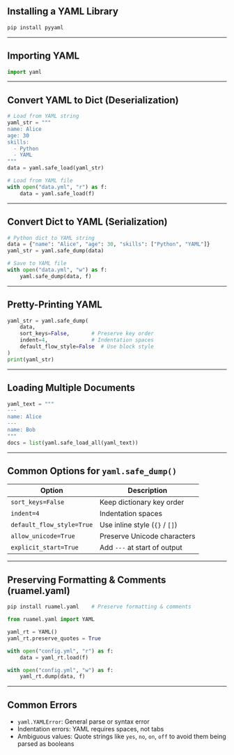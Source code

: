 ## Installing a YAML Library

```bash
pip install pyyaml
```

---

## Importing YAML

```python
import yaml
```

---

## Convert YAML to Dict (Deserialization)

```python
# Load from YAML string
yaml_str = """
name: Alice
age: 30
skills:
  - Python
  - YAML
"""
data = yaml.safe_load(yaml_str)
```

```python
# Load from YAML file
with open("data.yml", "r") as f:
    data = yaml.safe_load(f)
```

---

## Convert Dict to YAML (Serialization)

```python
# Python dict to YAML string
data = {"name": "Alice", "age": 30, "skills": ["Python", "YAML"]}
yaml_str = yaml.safe_dump(data)
```

```python
# Save to YAML file
with open("data.yml", "w") as f:
    yaml.safe_dump(data, f)
```

---

## Pretty-Printing YAML

```python
yaml_str = yaml.safe_dump(
    data,
    sort_keys=False,       # Preserve key order
    indent=4,              # Indentation spaces
    default_flow_style=False  # Use block style
)
print(yaml_str)
```

---

## Loading Multiple Documents

```python
yaml_text = """
---
name: Alice
---
name: Bob
"""
docs = list(yaml.safe_load_all(yaml_text))
```

---

## Common Options for `yaml.safe_dump()`

| Option                    | Description                    |
| ------------------------- | ------------------------------ |
| `sort_keys=False`         | Keep dictionary key order      |
| `indent=4`                | Indentation spaces             |
| `default_flow_style=True` | Use inline style (`{}` / `[]`) |
| `allow_unicode=True`      | Preserve Unicode characters    |
| `explicit_start=True`     | Add `---` at start of output   |

---

## Preserving Formatting & Comments (ruamel.yaml)

```bash
pip install ruamel.yaml    # Preserve formatting & comments
```

```python
from ruamel.yaml import YAML

yaml_rt = YAML()
yaml_rt.preserve_quotes = True

with open("config.yml", "r") as f:
    data = yaml_rt.load(f)

with open("config.yml", "w") as f:
    yaml_rt.dump(data, f)
```

---

## Common Errors

* `yaml.YAMLError`: General parse or syntax error
* Indentation errors: YAML requires spaces, not tabs
* Ambiguous values: Quote strings like `yes`, `no`, `on`, `off` to avoid them being parsed as booleans

